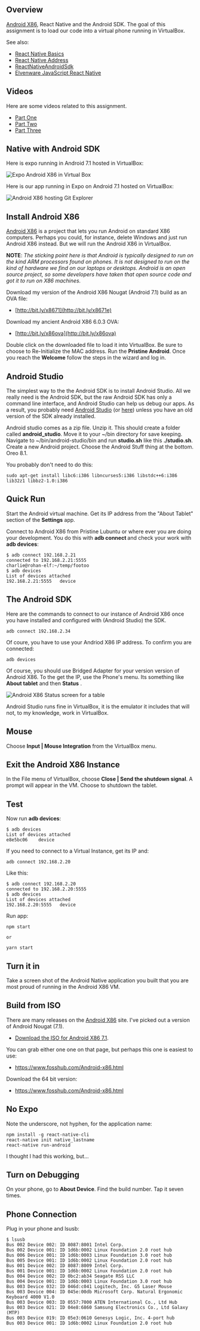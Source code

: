 ## Overview

[Android X86][ax86], React Native and the Android SDK. The goal of this assignment is to load our code into a virtual phone running in VirtualBox.

See also:

- [React Native Basics](https://www.elvenware.com/teach/assignments/react/ReactNativeBasics.html)
- [React Native Address](https://www.elvenware.com/teach/assignments/react/ReactNativeAddress.html)
- [ReactNativeAndroidSdk](https://www.elvenware.com/teach/assignments/react/ReactNativeAndroidSdk.html)
- [Elvenware JavaScript React Native](https://www.elvenware.com/javascript-guide/JavaScriptReactNative.html)


## Videos

Here are some videos related to this assignment.

- [Part One](https://youtu.be/qSLl70uTxPk)
- [Part Two](https://youtu.be/FLUB81lPqMk)
- [Part Three](https://youtu.be/B0pAUDvYaEc)

## Native with Android SDK

Here is expo running in Android 7.1 hosted in VirtualBox:

![Expo Android X86 in Virtual Box][a86x]

Here is our app running in Expo on Android 7.1 hosted on VirtualBox:

![Android X86 hosting Git Explorer][a86g]

## Install Android X86

[Android X86](http://www.android-x86.org/) is a project that lets you run Android on standard X86 computers. Perhaps you could, for instance, delete Windows and just run Android X86 instead. But we will run the Android X86 in VirtualBox.

**NOTE**: _The sticking point here is that Android is typically designed to run on the kind ARM processors found on phones. It is not designed to run on the kind of hardware we find on our laptops or desktops. Android is an open source project, so some developers have taken that open source code and got it to run on X86 machines._

Download my version of the Android X86 Nougat (Android 7.1) build as an OVA file:

- [http://bit.ly/x8671](http://bit.ly/x8671e)

Download my ancient Android X86 6.0.3 OVA:

- [http://bit.ly/x86ova](http://bit.ly/x86ova)

Double click on the downloaded file to load it into VirtualBox. Be sure to choose to Re-Initialize the MAC address. Run the **Pristine Android**. Once you reach the **Welcome** follow the steps in the wizard and log in.

## Android Studio

The simplest way to the the Android SDK is to install Android Studio. All we really need is the Android SDK, but the raw Android SDK has only a command line interface, and Android Studio can help us debug our apps. As a result, you probably need [Android Studio][devd] (or [here][astudio]) unless you have an old version of the SDK already installed.

[astudio]: https://developer.android.com/
[devd]: https://developer.android.com/studio/

Android studio comes as a zip file. Unzip it. This should create a folder called **android_studio**. Move it to your ~/bin directory for save keeping. Navigate to ~/bin/android-studio/bin and run **studio.sh** like this **./studio.sh**. Create a new Android project. Choose the Android Stuff thing at the bottom. Oreo 8.1.

You probably don't need to do this:

```
sudo apt-get install libc6:i386 libncurses5:i386 libstdc++6:i386 lib32z1 libbz2-1.0:i386
```

## Quick Run

Start the Android virtual machine. Get its IP address from the "About Tablet" section of the **Settings** app.

Connect to Android X86 from Pristine Lubuntu or where ever you are doing your development. You do this with **adb connect <IP>** and check your work with **adb devices**:

```
$ adb connect 192.168.2.21
connected to 192.168.2.21:5555
charlie@rohan-elf:~/temp/footoo
$ adb devices
List of devices attached
192.168.2.21:5555	device
```

## The Android SDK

Here are the commands to connect to our instance of Android X86 once you have installed and configured with (Android Studio) the SDK.

```
adb connect 192.168.2.34
```

Of coure, you have to use your Andriod X86 IP address. To confirm you are connected:

```
adb devices
```

Of course, you should use Bridged Adapter for your version version of Android X86. To the get the IP, use the Phone's menu. Its something like **About tablet** and then **Status** .

![Android X86 Status screen for a table][a86s]

[a86s]:https://s3.amazonaws.com/bucket01.elvenware.com/images/android-x86-status.png
Android Studio runs fine in VirtualBox, it is the emulator it includes that will not, to my knowledge, work in VirtualBox.

## Mouse

Choose **Input | Mouse Integration** from the VirtualBox menu.


## Exit the Android X86 Instance

In the File menu of VirtualBox, choose **Close | Send the shutdown signal**. A prompt will appear in the VM. Choose to shutdown the tablet.

## Test

Now run **adb devices**:

```
$ adb devices
List of devices attached
e8e5bc06	device
```

If you need to connect to a Virtual Instance, get its IP and:

```
adb connect 192.168.2.20
```

Like this:

```
$ adb connect 192.168.2.20
connected to 192.168.2.20:5555
$ adb devices
List of devices attached
192.168.2.20:5555	device
```

Run app:

```
npm start

or

yarn start
```

## Turn it in

Take a screen shot of the Android Native application you built that you are most proud of running in the Android X86 VM.

## Build from ISO

There are many releases on the [Android X86][ax86] site. I've picked out a version of Android Nougat (7.1).

- [Download the ISO for Android X86 7.1][ax71].

You can grab either one one on that page, but perhaps this one is easiest to use:

- <https://www.fosshub.com/Android-x86.html>

Download the 64 bit version:

- <https://www.fosshub.com/Android-x86.html>


## No Expo

Note the underscore, not hyphen, for the application name:

```
npm install -g react-native-cli
react-native init native_lastname
react-native run-android
```

I thought I had this working, but...

## Turn on Debugging

On your phone, go to **About Device**. Find the build number. Tap it seven times.

## Phone Connection

Plug in your phone and lsusb:

```
$ lsusb
Bus 002 Device 002: ID 8087:8001 Intel Corp.
Bus 002 Device 001: ID 1d6b:0002 Linux Foundation 2.0 root hub
Bus 006 Device 001: ID 1d6b:0003 Linux Foundation 3.0 root hub
Bus 005 Device 001: ID 1d6b:0002 Linux Foundation 2.0 root hub
Bus 001 Device 002: ID 8087:8009 Intel Corp.
Bus 001 Device 001: ID 1d6b:0002 Linux Foundation 2.0 root hub
Bus 004 Device 002: ID 0bc2:ab34 Seagate RSS LLC
Bus 004 Device 001: ID 1d6b:0003 Linux Foundation 3.0 root hub
Bus 003 Device 032: ID 046d:c041 Logitech, Inc. G5 Laser Mouse
Bus 003 Device 004: ID 045e:00db Microsoft Corp. Natural Ergonomic Keyboard 4000 V1.0
Bus 003 Device 003: ID 0557:7000 ATEN International Co., Ltd Hub
Bus 003 Device 021: ID 04e8:6860 Samsung Electronics Co., Ltd Galaxy (MTP)
Bus 003 Device 019: ID 05e3:0610 Genesys Logic, Inc. 4-port hub
Bus 003 Device 001: ID 1d6b:0002 Linux Foundation 2.0 root hub
```

[ax86]: http://www.android-x86.org/
[a86x]:https://s3.amazonaws.com/bucket01.elvenware.com/images/android-x86-expo.png
[a86g]: https://s3.amazonaws.com/bucket01.elvenware.com/images/android-x86-vb.png

[ax71]: http://www.android-x86.org/releases/releasenote-7-1-r2

